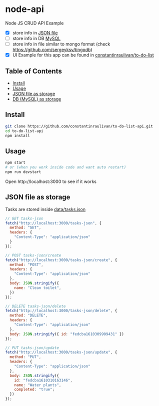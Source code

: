 # node-api

Node JS CRUD API Example

- [x] store info in [JSON file](data/tasks.json)
- [ ] store info in DB [MySQL](https://www.mysql.com/)
- [ ] store info in file similar to mongo format (check https://github.com/sergeyksv/tingodb)
- [x] UI Example for this app can be found in [constantinraulivan/to-do-list](https://github.com/constantinraulivan/to-do-list)

## Table of Contents

<!-- START doctoc generated TOC please keep comment here to allow auto update -->
<!-- DON'T EDIT THIS SECTION, INSTEAD RE-RUN doctoc TO UPDATE -->

- [Install](#install)
- [Usage](#usage)
- [JSON file as storage](#json-file-as-storage)
- [DB (MySQL) as storage](#db-mysql-as-storage)

<!-- END doctoc generated TOC please keep comment here to allow auto update -->

## Install

```sh
git clone https://github.com/constantinraulivan/to-do-list-api.git
cd to-do-list-api
npm install
```

## Usage

```sh
npm start
# or (when you work inside code and want auto restart)
npm run devstart
```

Open http://localhost:3000 to see if it works

## JSON file as storage

Tasks are stored inside [data/tasks.json](data/tasks.json)

```js
// GET tasks-json
fetch("http://localhost:3000/tasks-json", {
  method: "GET",
  headers: {
    "Content-Type": "application/json"
  }
});

// POST tasks-json/create
fetch("http://localhost:3000/tasks-json/create", {
  method: "POST",
  headers: {
    "Content-Type": "application/json"
  },
  body: JSON.stringify({
    name: "Clean toilet",
  })
});

// DELETE tasks-json/delete
fetch("http://localhost:3000/tasks-json/delete", {
  method: "DELETE",
  headers: {
    "Content-Type": "application/json"
  },
  body: JSON.stringify({ id: "fedcba1610309909431" })
});

// PUT tasks-json/update
fetch("http://localhost:3000/tasks-json/update", {
  method: "PUT",
  headers: {
    "Content-Type": "application/json"
  },
  body: JSON.stringify({
    id: "fedcba1610310163146",
    name: "Water plants",
    completed: "true";
  })
});
```

<!-- ## DB (MySQL) as storage

Tasks are stored in [MySQL](https://www.mysql.com/)

- configure user & pass for mysql connection [routes/tasks-db.js](routes/tasks-db.js)
- create a database named **tasks**
- run [http://localhost:3000/tasks/install](http://localhost:3000/tasks/install)
- now you can run all CRUD operations
  - the same as for json but change url **"tasks-json" -> "tasks"** -->
